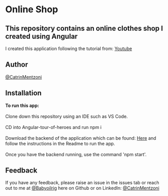 # Online Shop
## This repository contains an online clothes shop I created using Angular

I created this application following the tutorial from: [Youtube](https://www.youtube.com/watch?v=f7BJFTEbc10&t=3178s) 

**Author**
--------------

[@CatrinMentzoni](https://github.com/Babyoilrig)
 
**Installation**
-----------------

**To run this app:**
<br/><br/>
Clone down this repository using an IDE such as VS Code.
<br/><br/>
CD into Angular-tour-of-heroes and run npm i
<br/><br/>
Download the backend of the application which can be found: [Here](https://github.com/Babyoilrig/angular-practise-app-backend.git) and follow the instructions in the Readme to run the app.
<br/><br/>
Once you have the backend running, use the command 'npm start'.
 
**Feedback**
-----------------
If you have any feedback, please raise an issue in the issues tab or reach out to me at [@Babyoilrig](https://github.com/Babyoilrig) here on Github or on LinkedIn: [@CatrinMentzoni](https://www.linkedin.com/in/catrin-mentzoni/) 

